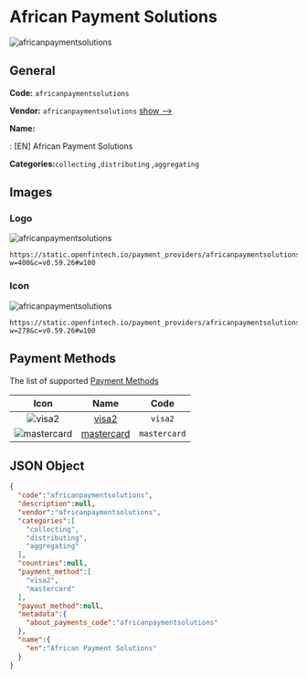 
# African Payment Solutions 
![africanpaymentsolutions](https://static.openfintech.io/payment_providers/africanpaymentsolutions/logo.png?w=400&c=v0.59.26#w100)  

## General 
 
**Code:** `africanpaymentsolutions` 
 
**Vendor:** `africanpaymentsolutions` [show -->](/vendors/africanpaymentsolutions/) 
 
**Name:** 
 
:	[EN] African Payment Solutions 
 
**Categories:**`collecting` ,`distributing` ,`aggregating` 
 

## Images 

### Logo 
 
![africanpaymentsolutions](https://static.openfintech.io/payment_providers/africanpaymentsolutions/logo.png?w=400&c=v0.59.26#w100)  

```
https://static.openfintech.io/payment_providers/africanpaymentsolutions/logo.png?w=400&c=v0.59.26#w100
```  

### Icon 
 
![africanpaymentsolutions](https://static.openfintech.io/payment_providers/africanpaymentsolutions/icon.png?w=278&c=v0.59.26#w100)  

```
https://static.openfintech.io/payment_providers/africanpaymentsolutions/icon.png?w=278&c=v0.59.26#w100
```  

## Payment Methods 
 
The list of supported [Payment Methods](/payment-methods/) 

|Icon|Name|Code| 
|:---:|:---:|:---:| 
|![visa2](https://static.openfintech.io/payment_methods/visa2/icon.png?w=278&c=v0.59.26#w100) |[visa2](/payment-methods/visa2/)|`visa2`| 
|![mastercard](https://static.openfintech.io/payment_methods/mastercard/icon.svg?w=278&c=v0.59.26#w100) |[mastercard](/payment-methods/mastercard/)|`mastercard`| 
 

## JSON Object 

```json
{
  "code":"africanpaymentsolutions",
  "description":null,
  "vendor":"africanpaymentsolutions",
  "categories":[
    "collecting",
    "distributing",
    "aggregating"
  ],
  "countries":null,
  "payment_method":[
    "visa2",
    "mastercard"
  ],
  "payout_method":null,
  "metadata":{
    "about_payments_code":"africanpaymentsolutions"
  },
  "name":{
    "en":"African Payment Solutions"
  }
}
```  
